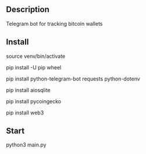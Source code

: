 ## Description

Telegram bot for tracking bitcoin wallets

## Install 

source venv/bin/activate

pip install -U pip wheel

pip install python-telegram-bot requests python-dotenv

pip install aiosqlite

pip install pycoingecko

pip install web3

## Start

python3 main.py
